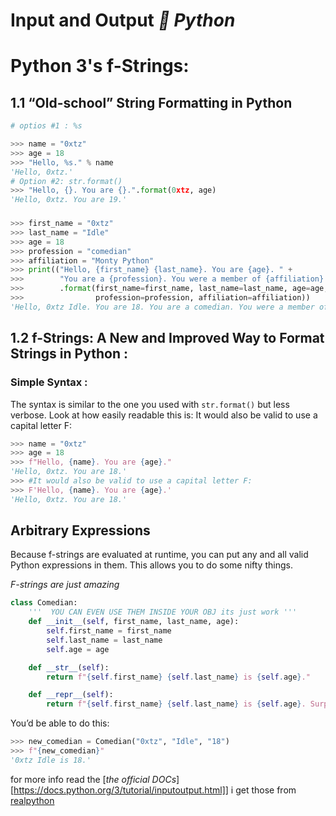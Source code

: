 

# Input and Output *🐍 Python*

# Python 3's f-Strings:

## 1.1 “Old-school” String Formatting in Python

```python
# optios #1 : %s

>>> name = "0xtz"
>>> age = 18
>>> "Hello, %s." % name
'Hello, 0xtz.'
# Option #2: str.format()
>>> "Hello, {}. You are {}.".format(0xtz, age)
'Hello, 0xtz. You are 19.'


```

### 

```python
>>> first_name = "0xtz"
>>> last_name = "Idle"
>>> age = 18
>>> profession = "comedian"
>>> affiliation = "Monty Python"
>>> print(("Hello, {first_name} {last_name}. You are {age}. " + 
>>>        "You are a {profession}. You were a member of {affiliation}.") \
>>>        .format(first_name=first_name, last_name=last_name, age=age, \
>>>                profession=profession, affiliation=affiliation))
'Hello, 0xtz Idle. You are 18. You are a comedian. You were a member of Monty Python.'


```

## 1.2 f-Strings: A New and Improved Way to Format Strings in Python :


### Simple Syntax :

The syntax is similar to the one you used with `str.format()` but less verbose. Look at how easily readable this is: 
It would also be valid to use a capital letter F:
```py
>>> name = "0xtz"
>>> age = 18
>>> f"Hello, {name}. You are {age}."
'Hello, 0xtz. You are 18.'
>>> #It would also be valid to use a capital letter F:
>>> F'Hello, {name}. You are {age}.'
'Hello, 0xtz. You are 18.'

```

## Arbitrary Expressions

Because f-strings are evaluated at runtime, you can put any and all valid Python expressions in them. This allows you to do some nifty things.

*F-strings are just amazing*

```py
class Comedian:
	'''  YOU CAN EVEN USE THEM INSIDE YOUR OBJ its just work '''
    def __init__(self, first_name, last_name, age):
        self.first_name = first_name
        self.last_name = last_name
        self.age = age

    def __str__(self):
        return f"{self.first_name} {self.last_name} is {self.age}."

    def __repr__(self):
        return f"{self.first_name} {self.last_name} is {self.age}. Surprise!"

```

You’d be able to do this:
```py
>>> new_comedian = Comedian("0xtz", "Idle", "18")
>>> f"{new_comedian}"
'0xtz Idle is 18.'
```


for more info read the [*the official DOCs*][https://docs.python.org/3/tutorial/inputoutput.html]]
i get those from [realpython](https://realpython.com/python-f-strings/)


